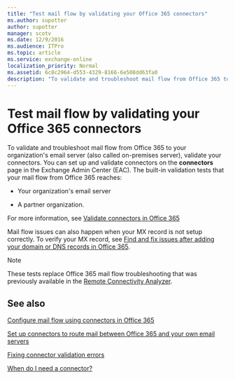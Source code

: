 ```yaml
---
title: "Test mail flow by validating your Office 365 connectors"
ms.author: supotter
author: supotter
manager: scotv
ms.date: 12/9/2016
ms.audience: ITPro
ms.topic: article
ms.service: exchange-online
localization_priority: Normal
ms.assetid: 6c8c2964-d553-4329-8166-6e508dd63fa0
description: "To validate and troubleshoot mail flow from Office 365 to your organization's email server (also called on-premises server), validate your connectors. You can set up and validate connectors on the connectors page in the Exchange Admin Center (EAC). The built-in validation tests that your mail flow from Office 365 reaches:"
---
```


# Test mail flow by validating your Office 365 connectors

To validate and troubleshoot mail flow from Office 365 to your organization's email server (also called on-premises server), validate your connectors. You can set up and validate connectors on the **connectors** page in the Exchange Admin Center (EAC). The built-in validation tests that your mail flow from Office 365 reaches: 
  
- Your organization's email server
    
- A partner organization.
    
For more information, see [Validate connectors in Office 365](use-connectors-to-configure-mail-flow/validate-connectors.md)
  
Mail flow issues can also happen when your MX record is not setup correctly. To verify your MX record, see [Find and fix issues after adding your domain or DNS records in Office 365](https://go.microsoft.com/fwlink/?LinkId=624017).
  
> [!NOTE]
> These tests replace Office 365 mail flow troubleshooting that was previously available in the [Remote Connectivity Analyzer](https://go.microsoft.com/fwlink/p/?LinkId=154308). 
  
## See also

[Configure mail flow using connectors in Office 365](use-connectors-to-configure-mail-flow/use-connectors-to-configure-mail-flow.md)
  
[Set up connectors to route mail between Office 365 and your own email servers](use-connectors-to-configure-mail-flow/set-up-connectors-to-route-mail.md)

[Fixing connector validation errors](http://technet.microsoft.com/library/abbae1e7-2cbe-434c-bd9f-ede00cebc170.aspx)
  
[When do I need a connector?](use-connectors-to-configure-mail-flow/use-connectors-to-configure-mail-flow.md#NeedConnector1)

